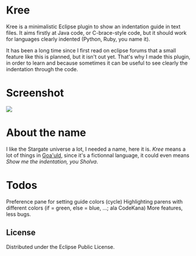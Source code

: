 # Kree

Kree is a minimalistic Eclipse plugin to show an indentation guide in text files. It aims firstly at Java code, or C-brace-style code, but it should work for languages clearly indented (Python, Ruby, you name it).

It has been a long time since I first read on eclipse forums that a small feature like this is planned, but it isn't out yet.
That's why I made this plugin, in order to learn and because sometimes it can be useful to see clearly the indentation through the code.

# Screenshot

![](https://github.com/grisonal/kree/raw/master/doc/screens/1.png)

# About the name

I like the Stargate universe a lot, I needed a name, here it is. 
*Kree* means a lot of things in [Goa'uld](http://en.wikipedia.org/wiki/Goa'uld), since it's a fictionnal language, it could even means *Show me the indentation, you Sholva*.

# Todos

Preference pane for setting guide colors (cycle)
Highlighting parens with different colors (if = green, else = blue, ...; ala CodeKana)
More features, less bugs.

## License

Distributed under the Eclipse Public License.
